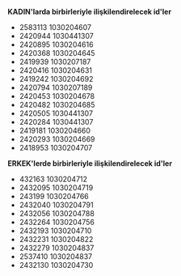 **KADIN'larda birbirleriyle ilişkilendirelecek id'ler**
- 2583113		1030204607			 
- 2420944		1030441307			 
- 2420895		1030204616			 
- 2420368		1030204645			 
- 2419939		1030207187				 
- 2420416		1030204631				 
- 2419242		1030204692				 
- 2420794		1030207189				 
- 2420453		1030204678				 
- 2420482		1030204685				 
- 2420505		1030441307			 
- 2420284		1030441307				 
- 2419181		1030204660				 
- 2420293		1030204669				 
- 2418953		1030204707	

**ERKEK'lerde birbirleriyle ilişkilendirelecek id'ler**
- 432163		1030204712				
- 2432095		1030204719				
- 243199		1030204766				
- 2432040		1030204791				
- 2432056		1030204788				
- 2432264		1030204756				
- 2432193		1030204710			
- 2432231		1030204822				
- 2432279		1030204837			
- 2537410		1030204837				
- 2432130		1030204730		